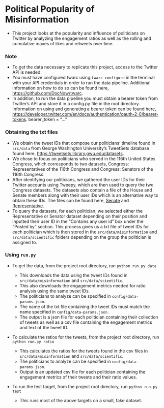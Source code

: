 # Political Popularity of Misinformation
- This project looks at the popularity and influence of politicians on Twitter by analyzing the engagement ratios as well as the rolling and cumulative maxes of likes and retweets over time.

### Note
- To get the data necessary to replicate this project, access to the Twitter API is needed. 
- You must have configured twarc using `twarc configure` in the terminal with your API credentials in order to run the data pipeline. Additional information on how to do so can be found here, https://github.com/DocNow/twarc.
- In addition, to run the data pipeline you must obtain a bearer token from Twitter’s API and store it in a config.py file in the root directory. Information on using and generating a bearer token can be found here, https://developer.twitter.com/en/docs/authentication/oauth-2-0/bearer-tokens. bearer_token = “...”

### Obtaining the txt files
- We obtain the tweet IDs that compose our politicians’ timeline found in `src/data` from George Washington University’s TweetSets database found here, https://tweetsets.library.gwu.edu/datasets.
- We chose to focus on politicians who served in the 116th United States Congress, which corresponds to two datasets, Congress: Representatives of the 116th Congress and Congress: Senators of the 116th Congress.
- After identifying our politicians, we gathered the user IDs for their Twitter accounts using Tweepy, which are then used to query the two Congress datasets. The datasets also contain a file of the House and Senate members along with their user IDs which is an alternative way to obtain these IDs. The files can be found here, [Senate](https://dataverse.harvard.edu/file.xhtml?persistentId=doi:10.7910/DVN/MBOJNS/8VQVWT&version=1.0) and [Representative](https://dataverse.harvard.edu/file.xhtml?persistentId=doi:10.7910/DVN/MBOJNS/WXZE5N&version=1.0).
- To query the datasets, for each politician, we selected either the Representative or Senator dataset depending on their position and inputted their user ID in the “Contains any user id” box under the “Posted by” section. This process gives us a txt file of tweet IDs for each politician which is then stored in the `src/data/misinformation` and `src/data/scientific` folders depending on the group the politician is assigned to. 

### Using `run.py`
- To get the data, from the project root directory, run `python run.py data`
    * This downloads the data using the tweet IDs found in `src/data/misinformation` and `src/data/scientific`.
    * This also downloads the engagement metrics needed for ratio analysis using the same tweet IDs.
    * The politicians to analyze can be specified in `config/data-params.json`.
    * The name of the txt file containing the tweet IDs must match the name specified in `config/data-params.json`.
    * The output is a json file for each politician containing their collection of tweets as well as a csv file containing the engagement metrics and text of the tweet ID.

- To calculate the ratios for the tweets, from the project root directory, run `python run.py ratio`
    * This calculates the ratios for the tweets found in the csv files in `src/data/misinformation` and `src/data/scientific`.
    * The politicians to analyze can be specified in `config/data-params.json`.
    * Output is an updated csv file for each politician containing the engagement metrics of their tweets and their ratio values.

- To run the test target, from the project root directory, run `python run.py test`
    * This runs most of the above targets on a small, fake dataset.
